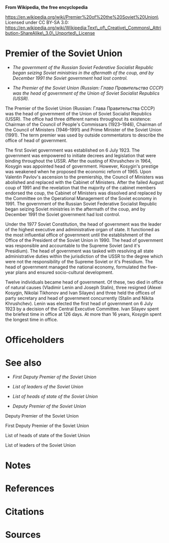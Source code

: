 **From Wikipedia, the free encyclopedia**

https://en.wikipedia.org/wiki/Premier%20of%20the%20Soviet%20Union\
Licensed under CC BY-SA 3.0:\
https://en.wikipedia.org/wiki/Wikipedia:Text\_of\_Creative\_Commons\_Attribution-ShareAlike\_3.0\_Unported\_License

Premier of the Soviet Union
===========================

-   *The government of the Russian Soviet Federative Socialist Republic
    began seizing Soviet ministries in the aftermath of the coup, and by
    December 1991 the Soviet government had lost control.*

-   *The Premier of the Soviet Union (Russian: Глава Правительства СССР)
    was the head of government of the Union of Soviet Socialist
    Republics (USSR).*

The Premier of the Soviet Union (Russian: Глава Правительства СССР) was
the head of government of the Union of Soviet Socialist Republics
(USSR). The office had three different names throughout its existence:
Chairman of the Council of People's Commissars (1923–1946), Chairman of
the Council of Ministers (1946–1991) and Prime Minister of the Soviet
Union (1991). The term premier was used by outside commentators to
describe the office of head of government.

The first Soviet government was established on 6 July 1923. The
government was empowered to initiate decrees and legislation that were
binding throughout the USSR. After the ousting of Khrushchev in 1964,
Kosygin was appointed head of government. However, Kosygin's prestige
was weakened when he proposed the economic reform of 1965. Upon Valentin
Pavlov's ascension to the premiership, the Council of Ministers was
abolished and replaced with the Cabinet of Ministers. After the failed
August coup of 1991 and the revelation that the majority of the cabinet
members endorsed the coup, the Cabinet of Ministers was dissolved and
replaced by the Committee on the Operational Management of the Soviet
economy in 1991. The government of the Russian Soviet Federative
Socialist Republic began seizing Soviet ministries in the aftermath of
the coup, and by December 1991 the Soviet government had lost control.

Under the 1977 Soviet Constitution, the head of government was the
leader of the highest executive and administrative organ of state. It
functioned as the most influential office of government until the
establishment of the Office of the President of the Soviet Union in
1990. The head of government was responsible and accountable to the
Supreme Soviet (and it's Presidium). The head of government was tasked
with resolving all state administrative duties within the jurisdiction
of the USSR to the degree which were not the responsibility of the
Supreme Soviet or it's Presidium. The head of government managed the
national economy, formulated the five-year plans and ensured
socio-cultural development.

Twelve individuals became head of government. Of these, two died in
office of natural causes (Vladimir Lenin and Joseph Stalin), three
resigned (Alexei Kosygin, Nikolai Tikhonov and Ivan Silayev) and three
held the offices of party secretary and head of government concurrently
(Stalin and Nikita Khrushchev). Lenin was elected the first head of
government on 6 July 1923 by a decision of the Central Executive
Committee. Ivan Silayev spent the briefest time in office at 126 days.
At more than 16 years, Kosygin spent the longest time in office.

Officeholders
=============

See also
========

-   *First Deputy Premier of the Soviet Union*

-   *List of leaders of the Soviet Union*

-   *List of heads of state of the Soviet Union*

-   *Deputy Premier of the Soviet Union*

Deputy Premier of the Soviet Union

First Deputy Premier of the Soviet Union

List of heads of state of the Soviet Union

List of leaders of the Soviet Union

Notes
=====

References
==========

Citations
=========

Sources
=======
